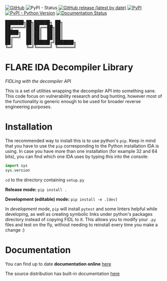 [![GitHub](https://img.shields.io/github/license/fireeye/FIDL)](https://en.wikipedia.org/wiki/MIT_License)
![PyPI - Status](https://img.shields.io/pypi/status/FIDL)
[![GitHub release (latest by date)](https://img.shields.io/github/v/release/fireeye/FIDL)](https://github.com/fireeye/FIDL/releases)
[![PyPI](https://img.shields.io/pypi/v/FIDL.svg)](https://pypi.org/project/FIDL)
[![PyPI - Python Version](https://img.shields.io/pypi/pyversions/fidl)](https://pypi.org/project/FIDL)
[![Documentation Status](https://readthedocs.org/projects/fidl/badge/?version=latest)](https://fidl.readthedocs.io/en/latest/?badge=latest)


<pre>
███████╗██╗██████╗ ██╗     
██╔════╝██║██╔══██╗██║     
█████╗  ██║██║  ██║██║     
██╔══╝  ██║██║  ██║██║     
██║     ██║██████╔╝███████╗
╚═╝     ╚═╝╚═════╝ ╚══════╝
</pre>


# FLARE IDA Decompiler Library

_FIDLing with the decompiler API_


This is a set of utilities wrapping the decompiler API into something sane. This code focus on vulnerability research and bug hunting, however most of the functionality is generic enough to be used for broader reverse engineering purposes.


# Installation

The recommended way to install this is to use python's `pip`. Keep in mind that you have to use the `pip` corresponding to the Python installation IDA is using.
In case you have more than one installation (for example 32 and 64 bits), you can find which one IDA uses by typing this into the console:

```python
import sys
sys.version
```

`cd` to the directory containing `setup.py`

__Release mode:__ `pip install .`

__Development (editable) mode:__ `pip install -e .[dev]`

In _development mode_, `pip` will install `pytest` and some linters helpful while developing, as well as creating symbolic links under python's packages directory instead of copying FIDL to it. This allows you to modify your `.py` files and test on the fly, without needing to reinstall every time you make a change :)


# Documentation

You can find up to date **documentation online** [here](https://fidl.readthedocs.io/en/latest/)

The source distribution has built-in documentation [here](./FIDL/docs/_build/html/index.html)
